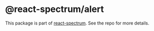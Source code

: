 # @react-spectrum/alert

This package is part of [react-spectrum](https://github.com/watheia/spectrum). See the repo for more details.
